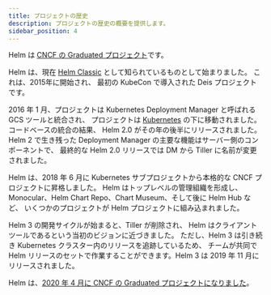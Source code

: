 ```yaml
---
title: プロジェクトの歴史
description: プロジェクトの歴史の概要を提供します。
sidebar_position: 4
---
```


Helm は [CNCF の Graduated プロジェクト](https://helm.sh/blog/celebrating-helms-cncf-graduation/)です。

Helm は、現在 [Helm Classic](https://github.com/helm/helm-classic) として知られているものとして始まりました。
これは、2015年に開始され、
最初の KubeCon で導入された Deis プロジェクトです。

2016 年 1 月、プロジェクトは Kubernetes Deployment Manager と呼ばれる GCS ツールと統合され、
プロジェクトは [Kubernetes](https://kubernetes.io) の下に移動されました。
コードベースの統合の結果、
Helm 2.0 がその年の後半にリリースされました。
Helm 2 で生き残った Deployment Manager の主要な機能はサーバー側のコンポーネントで、
最終的な Helm 2.0 リリースでは DM から Tiller に名前が変更されました。

Helm は、2018 年 6 月に Kubernetes サブプロジェクトから本格的な CNCF プロジェクトに昇格しました。
Helm はトップレベルの管理組織を形成し、
Monocular、Helm Chart Repo、Chart Museum、そして後に Helm Hub など、
いくつかのプロジェクトが Helm プロジェクトに組み込まれました。

Helm 3 の開発サイクルが始まると、Tiller が削除され、
Helm はクライアントツールであるという当初のビジョンに近づきました。
ただし、Helm 3 は引き続き Kubernetes クラスター内のリリースを追跡しているため、
チームが共同で Helm リリースのセットで作業することができます。Helm 3 は 2019 年 11 月にリリースされました。

Helm は、[2020 年 4 月に CNCF の Graduated プロジェクトになりました](https://www.cncf.io/announcement/2020/04/30/cloud-native-computing-foundation-announces-helm-graduation/)。